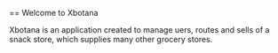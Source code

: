 == Welcome to Xbotana

Xbotana is an application created to manage uers, routes and sells of a snack store, which supplies many other grocery stores.
